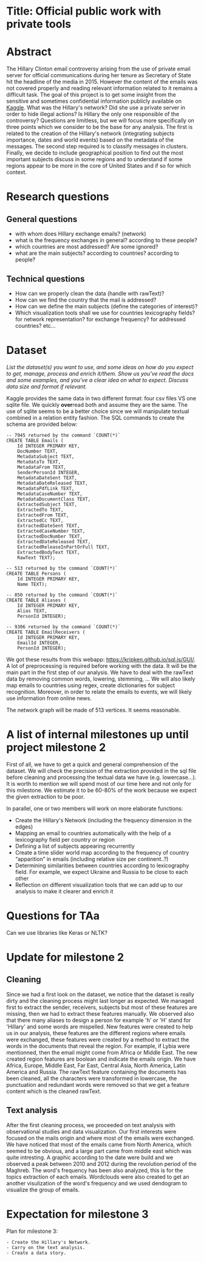 # Title: Official public work with private tools

# Abstract

The Hillary Clinton email controversy arising from the use of private email server for official communications during her tenure as Secretary of State hit the headline of the media in 2015. However the content of the emails was not covered properly and reading relevant information related to it remains a difficult task. The goal of this project is to get some insight from the sensitive and sometimes confidential information publicly available on [Kaggle](https://www.kaggle.com/kaggle/hillary-clinton-emails). What was the Hillary's network? Did she use a private server in order to hide illegal actions? Is Hillary the only one responsible of the controversy? Questions are limitless, but we will focus more specifically on three points which we consider to be the base for any analysis. The first is related to the creation of the Hillary's network (integrating subjects importance, dates and world events) based on the metadata of the messages. The second step required is to classify messages in clusters. Finally, we decide to include geographical position to find out the most important subjects discuss in some regions and to understand if some regions appear to be more in the core of United States and if so for which context.

# Research questions

## General questions
- with whom does Hillary exchange emails? (network)
- what is the frequency exchanges in general? according to these people?
- which countries are most addressed? Are some ignored?
- what are the main subjects? according to countries? according to people?

## Technical questions
- How can we properly clean the data (handle with rawText)?
- How can we find the country that the mail is addressed?
- How can we define the main subjects (define the categories of interest)?
- Which visualization tools shall we use for countries lexicography fields? for network representation? for exchange frequency? for addressed countries? etc...


# Dataset

_List the dataset(s) you want to use, and some ideas on how do you expect to get, manage, process and enrich it/them. Show us you've read the docs and some examples, and you've a clear idea on what to expect. Discuss data size and format if relevant._

Kaggle provides the same data in two different format: four csv files VS one sqlite file. We quickly **over**read both and assume they are the same. The use of sqlite seems to be a better choice since we will manipulate textual combined in a relation entity fashion. The SQL commands to create the schema are provided below:

    -- 7945 returned by the command `COUNT(*)`
    CREATE TABLE Emails (
        Id INTEGER PRIMARY KEY,
        DocNumber TEXT,
        MetadataSubject TEXT,
        MetadataTo TEXT,
        MetadataFrom TEXT,
        SenderPersonId INTEGER,
        MetadataDateSent TEXT,
        MetadataDateReleased TEXT,
        MetadataPdfLink TEXT,
        MetadataCaseNumber TEXT,
        MetadataDocumentClass TEXT,
        ExtractedSubject TEXT,
        ExtractedTo TEXT,
        ExtractedFrom TEXT,
        ExtractedCc TEXT,
        ExtractedDateSent TEXT,
        ExtractedCaseNumber TEXT,
        ExtractedDocNumber TEXT,
        ExtractedDateReleased TEXT,
        ExtractedReleaseInPartOrFull TEXT,
        ExtractedBodyText TEXT,
        RawText TEXT);

    -- 513 returned by the command `COUNT(*)`
    CREATE TABLE Persons (
        Id INTEGER PRIMARY KEY,
        Name TEXT);

    -- 850 returned by the command `COUNT(*)`
    CREATE TABLE Aliases (
        Id INTEGER PRIMARY KEY,
        Alias TEXT,
        PersonId INTEGER);

    -- 9306 returned by the command `COUNT(*)`
    CREATE TABLE EmailReceivers (
        Id INTEGER PRIMARY KEY,
        EmailId INTEGER,
        PersonId INTEGER);

We got these results from this webapp: <https://kripken.github.io/sql.js/GUI/>. A lot of preprocessing is required before working with the data. It will be the main part in the first step of our analysis. We have to deal with the rawText data by removing common words, lowering, stemming, ... We will also likely map emails to countries using regex, create dictionaries for subject recognition. Moreover, in order to relate the emails to events, we will likely use information from online news.

The network graph will be made of 513 vertices. It seems reasonable.

# A list of internal milestones up until project milestone 2

First of all, we have to get a quick and general comprehension of the dataset. We will check the precision of the extraction provided in the sql file before cleaning and processing the textual data we have (e.g. lowercase...). It is worth to mention we will spend most of our time here and not only for this milestone. We estimate it to be 60-80% of the work because we expect the given extraction to be poor.

In parallel, one or two members will work on more elaborate functions:

- Create the Hillary's Network (including the frequency dimension in the edges)
- Mapping an email to countries automatically with the help of a lexicography field per country or region
- Defining a list of subjects appearing recurrently
- Create a time slider world map according to the frequency of country “apparition” in emails (including relative size per continent..?)
- Determining similarities between countries according to lexicography field. For example, we expect Ukraine and Russia to be close to each other
- Reflection on different visualization tools that we can add up to our analysis to make it clearer and enrich it

# Questions for TAa

Can we use libraries like Keras or NLTK?

# Update for milestone 2
## Cleaning
Since we had a first look on the dataset, we notice that the dataset is really dirty and the cleaning process might last longer as expected. We managed first to extract the sender, receivers, subjects but most of these features are missing, then we had to extract these features manually. We observed also that there many aliases to design a person for example 'h' or 'H' stand for 'Hillary' and some words are mispelled. New features were created to help us in our analysis, these features are the different regions where emails were exchanged, these features were created by a method to extract the words in the documents that reveal the region. For example, if Lybia were mentionned, then the email might come from Africa or Middle East. The new created region features are  boolean and indicate the emails origin. We have Africa, Europe, Middle East, Far East, Central Asia, North America, Latin America and Russia. The rawText feature containing the documents has been cleaned, all the characters were transformed in lowercase, the punctuation and redundant words were removed so that we get a feature content which is the cleaned rawText.

## Text analysis
After the first cleaning process, we proceeded on text analysis with observational studies and data visualization. Our first interests were focused on the mails origin and where most of the emails were exchanged. We have noticed that most of the emails came from North America, which seemed to be obvious, and a large part came from middle east which was quite intresting. A graphic according to the date were build and we observed a peak between 2010 and 2012 during the revolution period of the Maghreb. The word's frequency has been also analyzed, this is for the topics extraction of each emails. Wordclouds were also created to get an another visulization of the word's frequency and we used dendogram to visualize the group of emails.

# Expectation for milestone 3

Plan for milestone 3:

    - Create the Hillary's Network.
    - Carry on the text analysis.
    - Create a data story.
